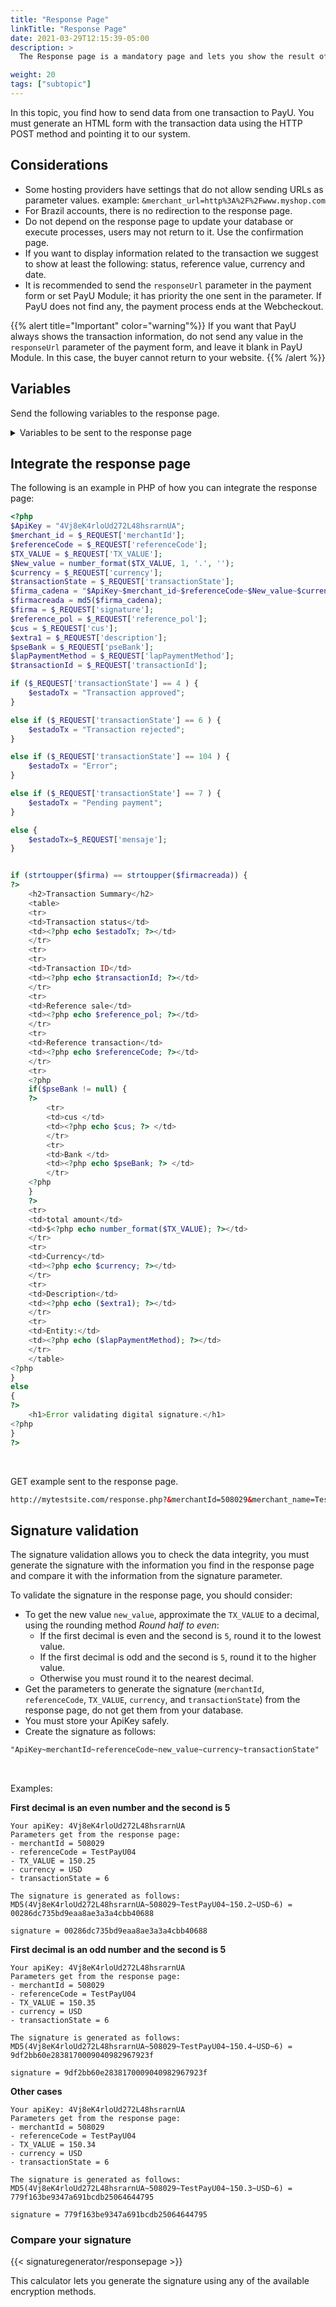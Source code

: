 ```yaml
---
title: "Response Page"
linkTitle: "Response Page"
date: 2021-03-29T12:15:39-05:00
description: >
  The Response page is a mandatory page and lets you show the result of the transaction to the payer. Our system redirects the payer to this page once the transaction has been performed. The data with the payment results is sent to your system via HTTP GET method </br>This page is invoked for all the transaction states: approved, rejected, in validation, awaiting payment (for cash), etc.

weight: 20
tags: ["subtopic"]
---
```


In this topic, you find how to send data from one transaction to PayU. You must generate an HTML form with the transaction data using the HTTP POST method and pointing it to our system.

## Considerations
* Some hosting providers have settings that do not allow sending URLs as parameter values. example: `&merchant_url=http%3A%2F%2Fwww.myshop.com`
* For Brazil accounts, there is no redirection to the response page.
* Do not depend on the response page to update your database or execute processes, users may not return to it. Use the confirmation page.
* If you want to display information related to the transaction we suggest to show at least the following: status, reference value, currency and date.
* It is recommended to send the `responseUrl` parameter in the payment form or set PayU Module; it has priority the one sent in the parameter. If PayU does not find any, the payment process ends at the Webcheckout.

{{% alert title="Important" color="warning"%}}
If you want that PayU always shows the transaction information, do not send any value in the `responseUrl` parameter of the payment form, and leave it blank in PayU Module. In this case, the buyer cannot return to your website.
{{% /alert %}}

## Variables
Send the following variables to the response page.

<details>
<summary>Variables to be sent to the response page</summary>
<br>
<div class="variables"></div>

| Field | Type | Size | Description | Applies to |
|-|-|-|-|:-:|
| merchantId | Numeric | 12 | Merchant’s ID number in PayU’s system, you find this number in the account creation mail. | — |
| transactionState | Numeric | 2 | Indicates the transaction’s status in the system.<br>[See the transaction states in the given column]({{< ref "response-codes-and-variables.html#response-codes-sent-to-the-response-page" >}}). | — |
| risk | Decimal (#.00) | — | Risk associated with the transaction. Values between 0 and 1.<br>The higher value, the greater the risk.<b>Format `###.00`. | — |
| polResponseCode | Alphanumeric | 64 | Response code.<br>[See the response codes in the given column]({{< ref "response-codes-and-variables.html#response-codes-sent-to-the-response-page" >}}). | — |
| referenceCode | Alphanumeric | 255 | Reference of the sale or order. It must be unique for each transaction sent to the system. | — |
| reference_pol | Alphanumeric | 255 | Reference or transaction number generated by PayU. | — |
| signature | Alphanumeric | 255 | Digital signature created for each one of the transactions | — |
| polPaymentMethod | Alphanumeric | 255 | Internal identifier of the used payment methods | — |
| polPaymentMethodType | Numeric | 2 | The type of payment method used for payment.<br>[See the codes of the payment methods]({{< ref "response-codes-and-variables.html#codes-of-the-payment-methods" >}}). | — |
| installmentsNumber | Numeric | 2 | Number of installments in which the credit card payment was deferred. | — |
| TX_VALUE | Numeric | 14,2 | Total amount of the transaction. It can contain two decimal digits. For example 10000.00 or 10000 | — |
| TX_TAX | Numeric | 14,2 | Value of the VAT of the transaction, if no VAT is sent, the system applies 19% automatically.<br>It can contain two decimal digits, for example 19000.00.<br>In case you have no VAT you should fill out 0. | — |
| buyerEmail | Alphanumeric | 255 | Field that contains the buyer’s email to notify the result of the transaction by email. It is recommended to validate it when the data is taken on a form | — |
| processingDate | Date (YYYY-MM-DD HH:mm:ss) | — | The date the transaction was made. | — |
| currency | Alphanumeric | 3 | The respective currency in which the payment is made. The reconciliation process is performed in pesos at the representative rate of the day. | — |
| cus | Alphanumeric | 255 | The CUS, unique tracking code, is the payment’s reference within the Bank, it applies only to payments with PSE. | PSE Colombia. |
| pseBank | Alphanumeric | 255 | The name of the bank, applies only to payments with PSE. | PSE Colombia. |
| lng | Alphanumeric | 2 | Language in which to display the payment gateway. | — |
| description | Alphanumeric | 255 | Description of sale. | — |
| lapResponseCode | Alfa numéric | 64 | Response code that PayU delivers.<br>[See the responses codes in the given column]({{< ref "response-codes-and-variables.html#response-codes-sent-to-the-response-page" >}}). | — |
| lapPaymentMethod | Alphanumeric | 255 | Payment method used in the payment, for example VISA. | — |
| lapPaymentMethodType | Alphanumeric | 255 | Payment method type used in the payment, for example CREDIT_CARD. | — |
| lapTransactionState | Alphanumeric | 32 | Transaction status.<br>[See the transaction status in the given column]({{< ref "response-codes-and-variables.html#response-codes-sent-to-the-response-page" >}}). | — |
| message | Alphanumeric | 255 | Description of the transaction status. | — |
| extra1 | Alphanumeric | 255 | Additional field to send information about the purchase. | — |
| extra2 | Alphanumeric | 255 | Additional field to send information about the purchase. | — |
| extra3 | Alphanumeric | 255 | Additional field to send information about the purchase. | — |
| authorizationCode | Alphanumeric | 12 | Authorization Code of the sale. | — |
| merchant_address | Alphanumeric | 255 | Merchant’s address. | — |
| merchant_name | Alphanumeric | 255 | Merchant’s_name | — |
| merchant_url | Alphanumeric | 255 | Merchant’s website URL. | — |
| orderLanguage | Alphanumeric | 2 | Language of the order (ISO-639-1). | — |
| pseCycle | Numeric | — | Identifier generated by PSE. | PSE Colombia |
| pseReference1 | Alphanumeric | 255 | Reference no. 1 for PSE payments. | PSE Colombia |
| pseReference2 | Alphanumeric | 255 | Reference no. 2 for PSE payments. | PSE Colombia |
| pseReference3 | Alphanumeric | 255 | Reference no. 3 for PSE payments. | PSE Colombia |
| telephone | Alphanumeric | 20 | Merchant’s phone number. | — |
| transactionId | Alphanumeric | 36 | Transaction identifier. | — |
| trazabilityCode | Alphanumeric | 64 | Traceability Code of the sale on the merchant's site. | — |
| TX_ADMINISTRATIVE_FEE | Decimal (#.00) | — | Value of the administrative fee. | — |
| TX_TAX_ADMINISTRATIVE _FEE | Decimal (#.00) | — | Value of the tax of the administrative fee. | — |
| TX_TAX_ADMINISTRATIVE _FEE_RETURN_BASE | Decimal (#.00) | — | Base value of the administrative fee for the tax refund. | — |
| action_code_description | Alphanumeric | 255 | VISANET response code description. | VISANET Peru |
| cc_holder | Alphanumeric | 150 | Name of cardholder. | VISANET Peru |
| cc_number | Alphanumeric | — | Credit card number. PAN | VISANET Peru |
| processing_date_time | Date(YYYY-MM-DD HH:mm:ss) | — | Date and time of the sale’s processing. | VISANET Peru |
| request_number | Alphanumeric | 9 | Order Number + transaction identifier | VISANET Peru |

</details>

## Integrate the response page
The following is an example in PHP of how you can integrate the response page:

```PHP
<?php
$ApiKey = "4Vj8eK4rloUd272L48hsrarnUA";
$merchant_id = $_REQUEST['merchantId'];
$referenceCode = $_REQUEST['referenceCode'];
$TX_VALUE = $_REQUEST['TX_VALUE'];
$New_value = number_format($TX_VALUE, 1, '.', '');
$currency = $_REQUEST['currency'];
$transactionState = $_REQUEST['transactionState'];
$firma_cadena = "$ApiKey~$merchant_id~$referenceCode~$New_value~$currency~$transactionState";
$firmacreada = md5($firma_cadena);
$firma = $_REQUEST['signature'];
$reference_pol = $_REQUEST['reference_pol'];
$cus = $_REQUEST['cus'];
$extra1 = $_REQUEST['description'];
$pseBank = $_REQUEST['pseBank'];
$lapPaymentMethod = $_REQUEST['lapPaymentMethod'];
$transactionId = $_REQUEST['transactionId'];

if ($_REQUEST['transactionState'] == 4 ) {
	$estadoTx = "Transaction approved";
}

else if ($_REQUEST['transactionState'] == 6 ) {
	$estadoTx = "Transaction rejected";
}

else if ($_REQUEST['transactionState'] == 104 ) {
	$estadoTx = "Error";
}

else if ($_REQUEST['transactionState'] == 7 ) {
	$estadoTx = "Pending payment";
}

else {
	$estadoTx=$_REQUEST['mensaje'];
}


if (strtoupper($firma) == strtoupper($firmacreada)) {
?>
	<h2>Transaction Summary</h2>
	<table>
	<tr>
	<td>Transaction status</td>
	<td><?php echo $estadoTx; ?></td>
	</tr>
	<tr>
	<tr>
	<td>Transaction ID</td>
	<td><?php echo $transactionId; ?></td>
	</tr>
	<tr>
	<td>Reference sale</td>
	<td><?php echo $reference_pol; ?></td>
	</tr>
	<tr>
	<td>Reference transaction</td>
	<td><?php echo $referenceCode; ?></td>
	</tr>
	<tr>
	<?php
	if($pseBank != null) {
	?>
		<tr>
		<td>cus </td>
		<td><?php echo $cus; ?> </td>
		</tr>
		<tr>
		<td>Bank </td>
		<td><?php echo $pseBank; ?> </td>
		</tr>
	<?php
	}
	?>
	<tr>
	<td>total amount</td>
	<td>$<?php echo number_format($TX_VALUE); ?></td>
	</tr>
	<tr>
	<td>Currency</td>
	<td><?php echo $currency; ?></td>
	</tr>
	<tr>
	<td>Description</td>
	<td><?php echo ($extra1); ?></td>
	</tr>
	<tr>
	<td>Entity:</td>
	<td><?php echo ($lapPaymentMethod); ?></td>
	</tr>
	</table>
<?php
}
else
{
?>
	<h1>Error validating digital signature.</h1>
<?php
}
?>
```
<br>

GET example sent to the response page.

```HTML
http://mytestsite.com/response.php?&merchantId=508029&merchant_name=Test+PayU+Test&merchant_address=Av+123+Calle+12&telephone=7512354&merchant_url=http%3A%2F%2Fpruebaslapv.xtrweb.com&transactionState=6&lapTransactionState=DECLINED&message=Declinada&referenceCode=2015-05-27+13%3A04%3A37&reference_pol=7069375&transactionId=f5e668f1-7ecc-4b83-a4d1-0aaa68260862&description=test_payu_01&trazabilityCode=&cus=&orderLanguage=es&extra1=&extra2=&extra3=&polTransactionState=6&signature=e1b0939bbdc99ea84387bee9b90e4f5c&polResponseCode=5&lapResponseCode=ENTITY_DECLINED&risk=1.00&polPaymentMethod=10&lapPaymentMethod=VISA&polPaymentMethodType=2&lapPaymentMethodType=CREDIT_CARD&installmentsNumber=1&TX_VALUE=100.00&TX_TAX=.00&currency=USD&lng=es&pseCycle=&buyerEmail=test%40payulatam.com&pseBank=&pseReference1=&pseReference2=&pseReference3=&authorizationCode=&TX_ADMINISTRATIVE_FEE=.00&TX_TAX_ADMINISTRATIVE_FEE=.00&TX_TAX_ADMINISTRATIVE_FEE_RETURN_BASE=.00
```

## Signature validation
The signature validation allows you to check the data integrity, you must generate the signature with the information you find in the response page and compare it with the information from the signature parameter.

To validate the signature in the response page, you should consider:

* To get the new value `new_value`, approximate the `TX_VALUE` to a decimal, using the rounding method _Round half to even_:
  - If the first decimal is even and the second is `5`, round it to the lowest value.
  - If the first decimal is odd and the second is `5`, round it to the higher value.
  - Otherwise you must round it to the nearest decimal.
* Get the parameters to generate the signature (`merchantId`, `referenceCode`, `TX_VALUE`, `currency`, and `transactionState`) from the response page, do not get them from your database. 
* You must store your ApiKey safely.
* Create the signature as follows:

```HTML
"ApiKey~merchantId~referenceCode~new_value~currency~transactionState"
```
<br>

Examples:

**First decimal is an even number and the second is 5**

```
Your apiKey: 4Vj8eK4rloUd272L48hsrarnUA
Parameters get from the response page:
- merchantId = 508029
- referenceCode = TestPayU04
- TX_VALUE = 150.25
- currency = USD
- transactionState = 6

The signature is generated as follows:
MD5(4Vj8eK4rloUd272L48hsrarnUA~508029~TestPayU04~150.2~USD~6) = 00286dc735bd9eaa8ae3a3a4cbb40688

signature = 00286dc735bd9eaa8ae3a3a4cbb40688
```

**First decimal is an odd number and the second is 5**

```
Your apiKey: 4Vj8eK4rloUd272L48hsrarnUA 
Parameters get from the response page: 
- merchantId = 508029
- referenceCode = TestPayU04
- TX_VALUE = 150.35
- currency = USD
- transactionState = 6

The signature is generated as follows:
MD5(4Vj8eK4rloUd272L48hsrarnUA~508029~TestPayU04~150.4~USD~6) = 9df2bb60e2838170009040982967923f

signature = 9df2bb60e2838170009040982967923f 
```

**Other cases**
```
Your apiKey: 4Vj8eK4rloUd272L48hsrarnUA 
Parameters get from the response page: 
- merchantId = 508029
- referenceCode = TestPayU04
- TX_VALUE = 150.34
- currency = USD
- transactionState = 6

The signature is generated as follows:
MD5(4Vj8eK4rloUd272L48hsrarnUA~508029~TestPayU04~150.3~USD~6) = 779f163be9347a691bcdb25064644795

signature = 779f163be9347a691bcdb25064644795 
```

### Compare your signature

{{< signaturegenerator/responsepage >}}

This calculator lets you generate the signature using any of the available encryption methods.